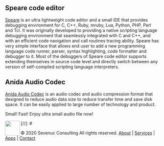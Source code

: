 ## Speare code editor


[](http://www.sevenuc.com/en/Speare.html) [](http://www.sevenuc.com/images/Speare/logo.png)
[Speare](http://www.sevenuc.com/en/Speare.html)   is an ultra lightweight code editor and a small IDE that provides debugging environment for C, C++, Ruby, mruby, Lua, Python, PHP, Perl and Tcl. It was originally developed to providing a native scripting language debugging environment that seamlessly integrated with C and C++, and with an efficient code navigation and call routines tracing ability. Speare has very simple interface that allows end user to add a new programming language code runner, parser, syntax highlighting, code formatter and debugger to it. Most of the debuggers of Speare code editor supports extending themselves in source code level and directly switch between any version of self-compiled scripting language interpreters.


## Anida Audio Codec


[](http://www.sevenuc.com/en/anida.md) [](http://www.sevenuc.com/images/Anida/Anida_logo.png)
[Anida Audio Codec](http://www.sevenuc.com/en/anida.html)
is an audio codec and audio compression format that designed to reduce audio data size to reduce transfer time and save disk space. It can be easily applied to large number of technology and product.


Small! Fast!
Enjoy ultra small audio file now!


[//]: # [](http://www.sevenuc.com) [](http://www.sevenuc.com/images/logo.svg)
<a href="http://www.sevenuc.com"><img src="http://www.sevenuc.com/images/logo.svg" align="left" height="48" width="48"></a>

© 2020 Sevenuc Consulting
All rights reserved.
[About](http://www.sevenuc.com/en/about.html)  |
[Services](http://www.sevenuc.com/en/service.html)  |
[Apps](http://www.sevenuc.com/en/apps.html)  |
[Contact](http://www.sevenuc.com/en/contact.html)
